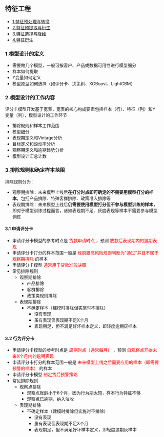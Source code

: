 ## 特征工程
- [1.特征预处理与转换](#1特征预处理与转换) 
- [2.特征预提取与衍生](#2特征预提取与衍生) 
- [3.特征选择与降维](#3特征选择与降维) 
- [4.特征衍生](#4特征衍生) 

### 1.模型设计的定义
- 需要做几个模型，一般可按客户、产品或数据可用性进行模型细分
- 样本如何提取
- Y变量如何定义 
- 模型原型如何选择（如评分卡、决策树、XGBoost、LightGBM）

### 2.模型设计的工作内容
评分卡模型开发基于宽表，宽表的核心构成要素包括样本（行）、特征（列）和Y变量（列），模型设计的工作环节
- 排除规则和样本工作范围
- 模型细分
- 表现期定义和Vintage分析
- 目标定义和滚动率分析
- 观察期定义和逾期趋势分析 
- 模型设计汇总计数

### 3.排除规则和确定样本范围 
排除规则分为：
- 观察期排除：未来模型上线后**在打分时点即可确定的不需要用模型打分的样本**，包括产品排除、特殊客群排除、政策准入排除等
- 表现期排除：未来模型上线后**仍需要使用模型打分但不参与模型训练的样本**，即对于模型训练过程而言，诸如表现期不足、灰度表现等样本不需要参与模型训练  

<font color="red">  </font> 

#### 3.1 申请评分卡 
- 申请评分卡模型的参考时点是 <font color="red"> 贷款申请时点 </font>，预测 
<font color="red"> 放款后表现期内的逾期表现 </font> 
- 申请评分卡打分的样本范围一般是 <font color="red"> 经前置高风险规则判断为"通过"并且不属于观察期排除 </font> 的样本
- 申请评分卡模型 <font color="red"> 通常用于贷款准驳决策 </font> 
- 常见排除规则
    - 观察期排除 
        - 产品排除
        - 客群排除
        - 政策类规则排除
    - 表现期排除 
        - 不确定样本（建模时排除但实施时不排除）
            - 没有表现
            - 虽有表现但表现期不足X个月
            - 表现期足，但不满足好坏样本定义，即轻度逾期灰样本  

#### 3.2 行为评分卡 
- 申请评分卡模型的参考时点是 <font color="red"> 周期时点（通常每月） </font>，预测 
<font color="red"> 自观察点开始未来X个月内的逾期表现 </font> 
- 申请评分卡打分的样本范围一般是 <font color="red"> 未来模型上线之后需要应用的样本（即需要预警的样本）</font> 的样本
- 申请评分卡模型 <font color="red"> 制定贷后预警策略 </font> 
- 常见排除规则
    - 观察点排除 
        - 观察点账龄小于6个月，因为行为期太短，样本行为特征不够 
        - 观察点已逾期，纳入催收
    - 表现期排除 
        - 不确定样本（建模时排除但实施时不排除）
            - 没有表现
            - 虽有表现但表现期不足X个月
            - 表现期足，但不满足好坏样本定义，即轻度逾期灰样本 

 